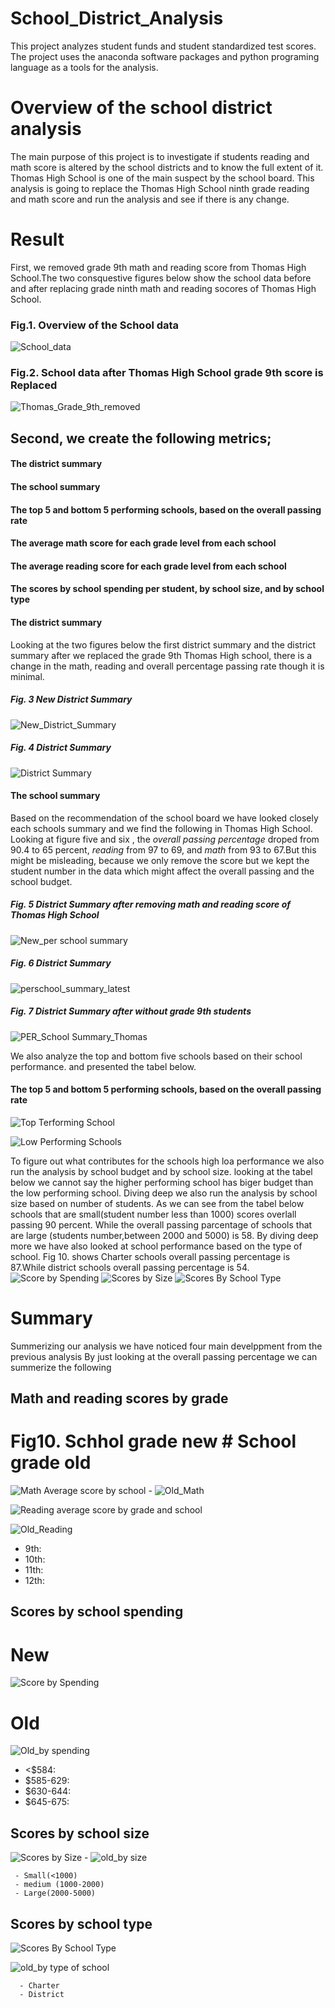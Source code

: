 

# School_District_Analysis
This project analyzes student funds and student standardized test scores. The project uses the anaconda software packages and python programing language as a tools for the analysis.
# Overview of the school district analysis
The main purpose of this project is to investigate if students reading and math score is altered by the school districts and to know the full extent of it. 
Thomas High School is one of the  main suspect by the school board. This analysis is going to replace the Thomas High School ninth grade reading and math score and run the analysis and see if there is any change.

# Result
First, we removed grade 9th math and reading score from Thomas High School.The two consquestive figures below show the school data before and after replacing grade ninth math and reading socores of Thomas High School.
### Fig.1. Overview of the School data
![School_data](https://user-images.githubusercontent.com/78656720/111785675-48548200-8893-11eb-92a6-8aebb2339f4d.png)
### Fig.2. School data after Thomas High School grade 9th score is Replaced
![Thomas_Grade_9th_removed](https://user-images.githubusercontent.com/78656720/111785702-50acbd00-8893-11eb-9155-3f570d1d5234.png)

## Second, we create the following metrics;
   #### The district summary
   #### The school summary
   #### The top 5 and bottom 5 performing schools, based on the overall passing rate
   #### The average math score for each grade level from each school
   #### The average reading score for each grade level from each school
   #### The scores by school spending per student, by school size, and by school type 
   
   
   #### The district summary
   Looking at the two figures below the first district summary and the district summary after we replaced the grade 9th Thomas High school, there is a change in the math, reading and overall percentage passing rate though it is minimal.
   ##### Fig. 3 New District Summary
![New_District_Summary](https://user-images.githubusercontent.com/78656720/111794066-3d521f80-889c-11eb-923d-fe72270d94bc.png)


   ##### Fig. 4 District Summary
![District Summary](https://user-images.githubusercontent.com/78656720/111794795-f87ab880-889c-11eb-9874-73e36c11d8ab.png)

 #### The school summary
 Based on the recommendation of the school board we have looked closely each schools summary and we find the following in Thomas High School. Looking at figure five and six , the *overall passing percentage* droped from 90.4 to 65 percent, *reading* from 97 to 69, and *math* from 93 to 67.But this might be misleading, because we only remove the score but we kept the student number in the data which might affect the overall passing and the school budget.
 
   ##### Fig. 5 District Summary after removing math and reading score of Thomas High School
 ![New_per school summary](https://user-images.githubusercontent.com/78656720/111797352-78a21d80-889f-11eb-8ec3-f903c554707f.png)
  
  ##### Fig. 6 District Summary 
 ![perschool_summary_latest](https://user-images.githubusercontent.com/78656720/111802940-ef8de500-88a4-11eb-83a7-ac6639b88003.png)
  
  ##### Fig. 7 District Summary after without grade 9th students 
 ![PER_School Summary_Thomas](https://user-images.githubusercontent.com/78656720/111797278-632cf380-889f-11eb-8180-924a2817feae.png)

We also analyze the top  and bottom five schools based on their school performance.
and presented the tabel below.
#### The top 5 and bottom 5 performing schools, based on the overall passing rate
![Top Terforming School](https://user-images.githubusercontent.com/78656720/111829318-e9a6fc80-88c2-11eb-8e19-7e7b0d92e0b0.jpeg)

![Low Performing Schools](https://user-images.githubusercontent.com/78656720/111829708-6df97f80-88c3-11eb-8154-a0da6a09c627.png)

To figure out what contributes for the schools high loa performance we also run the analysis by school budget and by school size.
looking at the tabel below we cannot say the higher performing school has biger budget than the low performing school. Diving deep we also run the analysis by school size based on number of students. As we can see from the tabel below schools that are small(student number less than 1000) scores overlall passing 90 percent. While the overall passing parcentage of schools that are large (students number,between 2000 and 5000) is 58.  By diving deep more we have also looked at school performance based on the type of school. Fig 10. shows Charter schools overall passing percentage is 87.While district schools overall passing percentage is 54.
![Score by Spending](https://user-images.githubusercontent.com/78656720/111833761-01817f00-88c9-11eb-8c35-0227b4401d5e.png)
![Scores by Size](https://user-images.githubusercontent.com/78656720/111833777-06dec980-88c9-11eb-895f-553dbbad8bca.png)
![Scores By School Type](https://user-images.githubusercontent.com/78656720/111833785-09d9ba00-88c9-11eb-840a-6a2e58181031.png)

# Summary
Summerizing our analysis we have noticed four main develppment from the previous analysis
By just looking at the overall passing percentage we can summerize the following
## Math and reading scores by grade
 # Fig10. Schhol grade new                                                                                                              # School grade old
![Math Average score by school](https://user-images.githubusercontent.com/78656720/111838397-adc66400-88cf-11eb-9908-2e85561b4022.png) - ![Old_Math](https://user-images.githubusercontent.com/78656720/111838492-c8004200-88cf-11eb-82c8-04f34a98bcc4.png)

![Reading average score by grade and school](https://user-images.githubusercontent.com/78656720/111838432-b9198f80-88cf-11eb-8989-d50b0930cb40.png)


![Old_Reading](https://user-images.githubusercontent.com/78656720/111838507-ccc4f600-88cf-11eb-9441-fb7ef8916916.png)



   - 9th:
   - 10th:
   - 11th:
   - 12th: 
 ## Scores by school spending
   # New
   ![Score by Spending](https://user-images.githubusercontent.com/78656720/111838556-e23a2000-88cf-11eb-9da8-c65677b3f77c.png)
   # Old
   ![Old_by spending](https://user-images.githubusercontent.com/78656720/111838568-e5cda700-88cf-11eb-8849-1fc3f0b7ca4a.png)

  
   - <$584:
   - $585-629:
   - $630-644:
   - $645-675:
   
  ## Scores by school size
   ![Scores by Size](https://user-images.githubusercontent.com/78656720/111838618-f67e1d00-88cf-11eb-8b28-b02829db8105.png) - ![old_by size](https://user-images.githubusercontent.com/78656720/111838635-faaa3a80-88cf-11eb-9b60-529a55414dc0.png)

  
  
     - Small(<1000)
     - medium (1000-2000)
     - Large(2000-5000)
  

   ## Scores by school type
   
   ![Scores By School Type](https://user-images.githubusercontent.com/78656720/111838731-1f061700-88d0-11eb-93b6-4fa35ce1fde4.png)
      
   ![old_by type of school](https://user-images.githubusercontent.com/78656720/111838770-2fb68d00-88d0-11eb-8172-20078087c52c.png)

      - Charter
      - District









